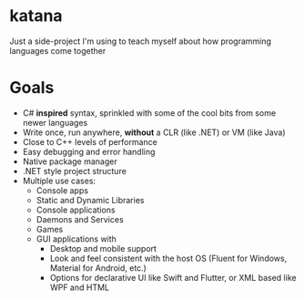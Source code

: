 # katana
Just a side-project I'm using to teach myself about how programming languages come together

# Goals
- C# **inspired** syntax, sprinkled with some of the cool bits from some newer languages
- Write once, run anywhere, **without** a CLR (like .NET) or VM (like Java)
- Close to C++ levels of performance
- Easy debugging and error handling
- Native package manager
- .NET style project structure
- Multiple use cases:
  - Console apps
  - Static and Dynamic Libraries
  - Console applications
  - Daemons and Services
  - Games
  - GUI applications with 
    - Desktop and mobile support
    - Look and feel consistent with the host OS (Fluent for Windows, Material for Android, etc.)
    - Options for declarative UI like Swift and Flutter, or XML based like WPF and HTML
